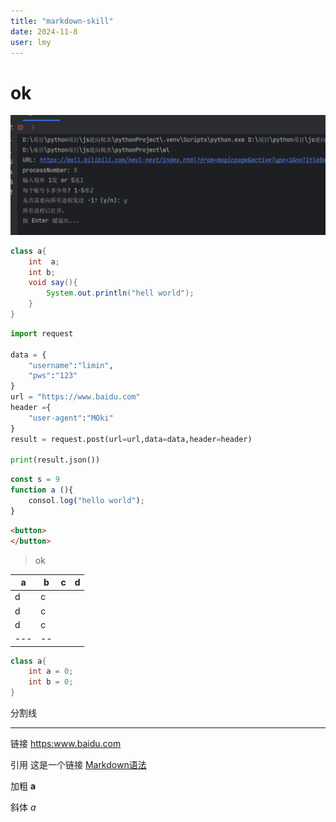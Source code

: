 ```yaml
---
title: "markdown-skill"
date: 2024-11-8
user: lmy
---
```



# ok

![图片语法](./asset/ok.png)

```java
class a{
    int  a;
    int b;
    void say(){
        System.out.println("hell world");
    }
}
```

```python
import request

data = {
    "username":"limin",
    "pws":"123"
}
url = "https://www.baidu.com"
header ={
    "user-agent":"MOki"
}
result = request.post(url=url,data=data,header=header)

print(result.json())
```

```javascript
const s = 9
function a (){
    consol.log("hello world");
}

```

```html
<button>
</button>
```

>ok

|a |b |c | d  |
|--|---|--|--- |
|d | c | |    |
|d | c | |    |
|d | c | |    |
|---|--| |    |

```java
class a{
    int a = 0;
    int b = 0;
}
```

分割线

-----

链接
<https:www.baidu.com>

引用
这是一个链接 [Markdown语法](https://markdown.com.cn)

加粗
**a**

斜体
*a*
